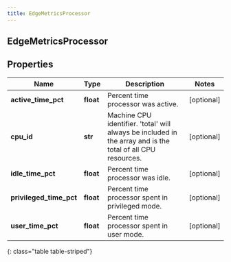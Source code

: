```yaml
---
title: EdgeMetricsProcessor
---
```

## EdgeMetricsProcessor

## Properties

|Name | Type | Description | Notes|
|------------ | ------------- | ------------- | -------------|
| **active_time_pct** | **float** | Percent time processor was active. | [optional] |
| **cpu_id** | **str** | Machine CPU identifier. &#39;total&#39; will always be included in the array and is the total of all CPU resources. | [optional] |
| **idle_time_pct** | **float** | Percent time processor was idle. | [optional] |
| **privileged_time_pct** | **float** | Percent time processor spent in privileged mode. | [optional] |
| **user_time_pct** | **float** | Percent time processor spent in user mode. | [optional] |
{: class="table table-striped"}


